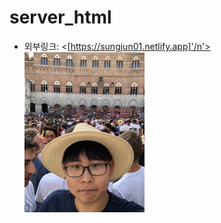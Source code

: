 # server_html
* 외부링크: <[https://sungjun01.netlify.app]'/n'>
<img src="/sourcecode/images/sj.jpeg" width="40%" height="30%" title="px(픽셀) 크기 설정" alt="sj.jpeg"></img>
